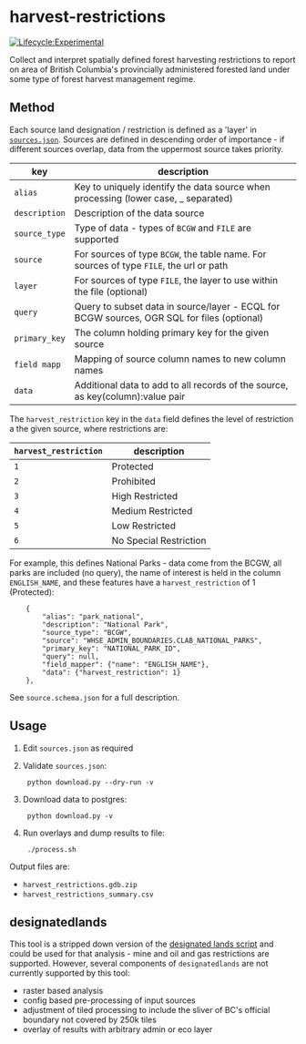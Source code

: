 # harvest-restrictions

[![Lifecycle:Experimental](https://img.shields.io/badge/Lifecycle-Experimental-339999)](https://github.com/bcgov/repomountie/blob/master/doc/lifecycle-badges.md)

Collect and interpret spatially defined forest harvesting restrictions to report on area of British Columbia's provincially administered forested land under some type of forest harvest management regime.

## Method

Each source land designation / restriction is defined as a 'layer' in [`sources.json`](sources.json).  Sources are defined in descending order of importance - if different sources overlap, data from the uppermost source takes priority. 

| key          | description |
|--------------|-------------|
| `alias`      | Key to uniquely identify the data source when processing (lower case, _ separated)      |
| `description`| Description of the data source |
| `source_type`| Type of data - types of `BCGW` and `FILE` are supported |
| `source`     | For sources of type `BCGW`, the table name. For sources of type `FILE`, the url or path |
| `layer`      | For sources of type `FILE`, the layer to use within the file (optional) |
| `query`      | Query to subset data in source/layer - ECQL for BCGW sources, OGR SQL for files (optional) |
| `primary_key`| The column holding primary key for the given source          |
| `field mapp` | Mapping of source column names to new column names   |
| `data`       | Additional data to add to all records of the source, as key(column):value pair |

The `harvest_restriction` key in the `data` field defines the level of restriction a the given source, where restrictions are:

| `harvest_restriction` | description |
|-----------------------|-------------|
| `1`                   | Protected             |
| `2`                   | Prohibited            |
| `3`                   | High Restricted       |
| `4`                   | Medium Restricted     |
| `5`                   | Low Restricted        |
| `6`                   | No Special Restriction|

For example, this defines National Parks - data come from the BCGW, all parks are included (no query), the name of interest is held in the column `ENGLISH_NAME`, and these features have a `harvest_restriction` of 1 (Protected):

```
    {
        "alias": "park_national",
        "description": "National Park",
        "source_type": "BCGW",
        "source": "WHSE_ADMIN_BOUNDARIES.CLAB_NATIONAL_PARKS",
        "primary_key": "NATIONAL_PARK_ID",
        "query": null,
        "field_mapper": {"name": "ENGLISH_NAME"},
        "data": {"harvest_restriction": 1}
    },
```

See `source.schema.json` for a full description.


## Usage

1. Edit `sources.json` as required

2. Validate `sources.json`:
	
		python download.py --dry-run -v

3. Download data to postgres:

		python download.py -v

4. Run overlays and dump results to file:

		./process.sh

Output files are:

- `harvest_restrictions.gdb.zip`		
- `harvest_restrictions_summary.csv`


## designatedlands

This tool is a stripped down version of the [designated lands script](https://github.com/bcgov/designatedlands) and could be used for that analysis - mine and oil and gas restrictions are supported. However, several components of `designatedlands` are not currently supported by this tool:

- raster based analysis
- config based pre-processing of input sources
- adjustment of tiled processing to include the sliver of BC's official boundary not covered by 250k tiles
- overlay of results with arbitrary admin or eco layer